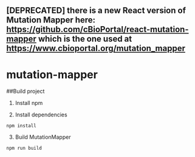 ## [DEPRECATED] there is a new React version of Mutation Mapper here: https://github.com/cBioPortal/react-mutation-mapper which is the one used at https://www.cbioportal.org/mutation_mapper

# mutation-mapper

##Build project
1. Install npm

2. Install dependencies
  ```
  npm install
  ```

3. Build MutationMapper
  ```
  npm run build
  ```
